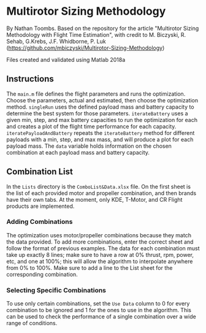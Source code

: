 # Multirotor Sizing Methodology
By Nathan Toombs. Based on the repository for the article "Multirotor Sizing Methodology with Flight Time Estimation", with credit to M. Biczyski, R. Sehab, G.Krebs, J.F. Whidborne, P. Luk (https://github.com/mbiczyski/Multirotor-Sizing-Methodology)

Files created and validated using Matlab 2018a

## Instructions
The `main.m` file defines the flight parameters and runs the optimization. Choose the parameters, actual and estimated, then choose the optimization method. `singleRun` uses the defined payload mass and battery capacity to determine the best system for those parameters. `iterateBattery` uses a given min, step, and max battery capacities to run the optimization for each and creates a plot of the flight time performance for each capacity. `iteratePayloadAndBattery` repeats the `iterateBattery` method for different payloads with a min, step, and max mass, and will produce a plot for each payload mass. The `data` variable holds information on the chosen combination at each payload mass and battery capacity.

## Combination List
In the `Lists` directory is the `ComboList&Data.xlsx` file. On the first sheet is the list of each provided motor and propeller combination, and then brands have their own tabs. At the moment, only KDE, T-Motor, and CR Flight products are implemented.

### Adding Combinations
The optimization uses motor/propeller combinations because they match the data provided. To add more combinations, enter the correct sheet and follow the format of previous examples. The data for each combination must take up exactly 8 lines; make sure to have a row at 0% thrust, rpm, power, etc, and one at 100%; this will allow the algorithm to interpolate anywhere from 0% to 100%. Make sure to add a line to the List sheet for the corresponding combination.

### Selecting Specific Combinations
To use only certain combinations, set the `Use Data` column to 0 for every combination to be ignored and 1 for the ones to use in the algorithm. This can be used to check the performance of a single combination over a wide range of conditions.
